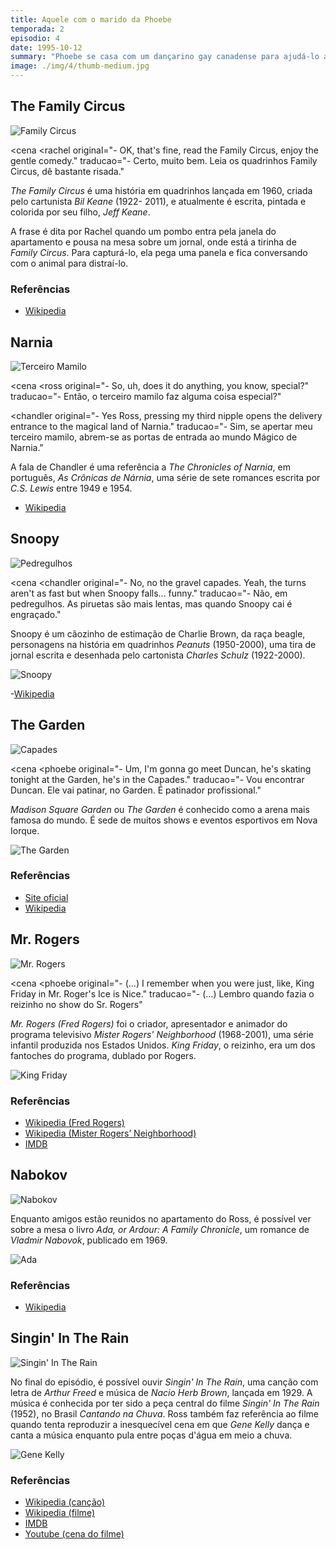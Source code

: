 ```yaml
---
title: Aquele com o marido da Phoebe
temporada: 2
episodio: 4
date: 1995-10-12
summary: "Phoebe se casa com um dançarino gay canadense para ajudá-lo a conseguir o green card."
image: ./img/4/thumb-medium.jpg
---
```


## The Family Circus

![Family Circus](./img/4/family-circus.png)

<cena
  <rachel
    original="- OK, that's fine, read the Family Circus, enjoy the gentle comedy."
    traducao="- Certo, muito bem. Leia os quadrinhos Family Circus, dê bastante risada."
  ></rachel>
</cena>

*The Family Circus* é uma história em quadrinhos lançada em 1960, criada pelo cartunista
*Bil Keane* (1922- 2011), e atualmente é escrita, pintada e colorida por seu filho, *Jeff Keane*.

A frase é dita por Rachel quando um pombo entra pela janela do apartamento e pousa
na mesa sobre um jornal, onde está a tirinha de *Family Circus*. Para capturá-lo, ela
pega uma panela e fica conversando com o animal para distraí-lo.

### Referências

- [Wikipedia](https://en.wikipedia.org/wiki/The_Family_Circus)

## Narnia

![Terceiro Mamilo](./img/4/terceiro-mamilo.png)

<cena
  <ross
    original="- So, uh, does it do anything, you know, special?"
    traducao="- Então, o terceiro mamilo faz alguma coisa especial?"
  ></ross>
  <chandler
    original="- Yes Ross, pressing my third nipple opens the delivery entrance to
    the magical land of Narnia."
    traducao="- Sim, se apertar meu terceiro mamilo, abrem-se as portas de entrada
    ao mundo Mágico de Narnia."
  ></chandler>
</cena>

A fala de Chandler é uma referência a *The Chronicles of Narnia*, em português, *As
Crônicas de Nárnia*, uma série de sete romances escrita por *C.S. Lewis* entre 1949
e 1954.

- [Wikipedia](https://pt.wikipedia.org/wiki/The_Chronicles_of_Narnia)

## Snoopy

![Pedregulhos](./img/4/pedregulhos.png)

<cena
 <chandler
    original="- No, no the gravel capades. Yeah, the turns aren't as fast but when
    Snoopy falls... funny."
    traducao="- Não, em pedregulhos. As piruetas são mais lentas, mas quando Snoopy
    cai é engraçado."
  ></chandler>

Snoopy é um cãozinho de estimação de Charlie Brown, da raça beagle, personagens
na história em quadrinhos *Peanuts* (1950-2000), uma tira de jornal escrita  e desenhada
pelo cartonista *Charles Schulz* (1922-2000).

![Snoopy](./img/4/snoopy.png)

-[Wikipedia](https://pt.wikipedia.org/wiki/Snoopy)

## The Garden

![Capades](./img/4/capades.png)

<cena
  <phoebe
    original="- Um, I'm gonna go meet Duncan, he's skating tonight at the Garden,
    he's in the Capades."
    traducao="- Vou encontrar Duncan. Ele vai patinar, no Garden. É patinador profissional."
  ></phoebe>
</cena>

*Madison Square Garden* ou *The Garden* é conhecido como a arena mais famosa do mundo.
É sede de muitos shows e eventos esportivos em Nova Iorque.

![The Garden](./img/4/the-garden.png)

### Referências

- [Site oficial](https://www.msg.com/madison-square-garden)
- [Wikipedia](https://pt.wikipedia.org/wiki/Madison_Square_Garden)

## Mr. Rogers

![Mr. Rogers ](./img/4/mr-rogers.png)

<cena
  <phoebe
    original="- (...) I remember when you were just, like, King Friday in Mr. Roger's
    Ice is Nice."
    traducao="- (...) Lembro quando fazia o reizinho no show do Sr. Rogers"
  ></phoebe>
</cena>

*Mr. Rogers (Fred Rogers)* foi o criador, apresentador e animador do programa televisivo
*Mister Rogers' Neighborhood* (1968-2001), uma série infantil produzida nos Estados Unidos.
*King Friday*, o reizinho, era um dos fantoches do programa, dublado por Rogers.

![King Friday](./img/4/king-friday.jpeg)

### Referências

- [Wikipedia (Fred Rogers)](https://pt.wikipedia.org/wiki/Fred_Rogers)
- [Wikipedia (Mister Rogers’ Neighborhood)](https://pt.wikipedia.org/wiki/Mister_Rogers%27_Neighborhood)
- [IMDB](https://pt.wikipedia.org/wiki/Mister_Rogers%27_Neighborhood)

## Nabokov

![Nabokov](./img/4/nabokov.png)

Enquanto amigos estão reunidos no apartamento do Ross, é possível ver sobre a mesa
o livro *Ada, or Ardour: A Family Chronicle*, um romance de *Vladmir Nabovok*, publicado em 1969.

![Ada](./img/4/ada.jpeg)

### Referências

- [Wikipedia](https://pt.wikipedia.org/wiki/Ada_or_Ardor:_A_Family_Chronicle)

## Singin' In The Rain

![Singin' In The Rain](./img/4/singin-in-the-rain.png)

No final do episódio, é possível ouvir *Singin' In The Rain*, uma canção com letra
de *Arthur Freed* e música de *Nacio Herb Brown*, lançada em 1929. A música é conhecida
por ter sido a peça central do filme *Singin' In The Rain* (1952), no Brasil *Cantando na Chuva*.
Ross também faz referência ao filme quando tenta reproduzir a inesquecível cena em
que *Gene Kelly* dança e canta a música enquanto pula entre poças d'água em meio a chuva.

![Gene Kelly](./img/4/gene-kelly.jpeg)

### Referências

- [Wikipedia (canção)](https://pt.wikipedia.org/wiki/Singin%27_in_the_Rain_(can%C3%A7%C3%A3o))
- [Wikipedia (filme)](https://pt.wikipedia.org/wiki/Singin%27_in_the_Rain)
- [IMDB]( https://www.imdb.com/title/tt0045152/?ref_=nv_sr_srsg_0)
- [Youtube (cena do filme)](https://www.youtube.com/watch?v=D1ZYhVpdXbQ)
